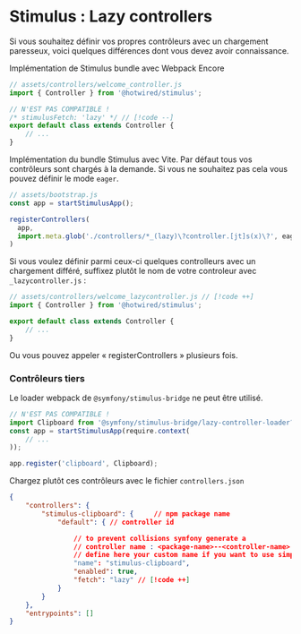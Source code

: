 # Stimulus : Lazy controllers

Si vous souhaitez définir vos propres contrôleurs avec un chargement paresseux, voici quelques différences dont vous devez avoir connaissance.

Implémentation de Stimulus bundle avec Webpack Encore

```js
// assets/controllers/welcome_controller.js
import { Controller } from '@hotwired/stimulus';

// N'EST PAS COMPATIBLE !
/* stimulusFetch: 'lazy' */ // [!code --]
export default class extends Controller {
    // ...
}
```

Implémentation du bundle Stimulus avec Vite. Par défaut tous vos contrôleurs sont chargés à la demande. Si vous ne souhaitez pas cela vous pouvez définir le mode `eager`.

```js
// assets/bootstrap.js
const app = startStimulusApp();

registerControllers(
  app,
  import.meta.glob('./controllers/*_(lazy)\?controller.[jt]s(x)\?', eager: true) // [!code ++]
)
```


Si vous voulez définir parmi ceux-ci quelques controlleurs avec un chargement différé, suffixez plutôt le nom de votre controleur avec `_lazycontroller.js` :



```js
// assets/controllers/welcome_lazycontroller.js // [!code ++]
import { Controller } from '@hotwired/stimulus';

export default class extends Controller {
    // ...
}
```

Ou vous pouvez appeler « registerControllers » plusieurs fois.

### Contrôleurs tiers

Le loader webpack de `@symfony/stimulus-bridge` ne peut être utilisé.

```js
// N'EST PAS COMPATIBLE !
import Clipboard from '@symfony/stimulus-bridge/lazy-controller-loader?lazy=true!stimulus-clipboard'; // [!code --]
const app = startStimulusApp(require.context(
    // ...
));

app.register('clipboard', Clipboard);
```

Chargez plutôt ces contrôleurs avec le fichier `controllers.json`

```json
{
    "controllers": {
        "stimulus-clipboard": {     // npm package name
            "default": { // controller id

                // to prevent collisions symfony generate a
                // controller name : <package-name>--<controller-name>
                // define here your custom name if you want to use simpler name
                "name": "stimulus-clipboard",
                "enabled": true,
                "fetch": "lazy" // [!code ++]
            }
        }
    },
    "entrypoints": []
}
```
